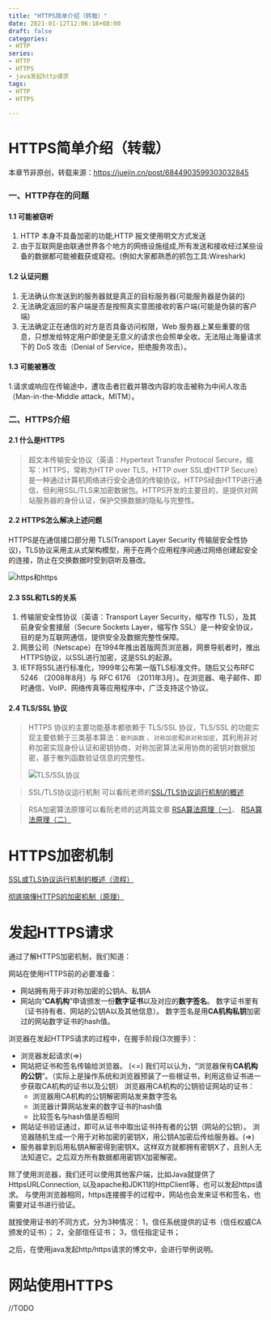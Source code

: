 ```yaml
---
title: "HTTPS简单介绍（转载）"
date: 2021-01-12T12:06:18+08:00
draft: false
categories: 
- HTTP
series:
- HTTP
- HTTPS
- java发起http请求
tags:
- HTTP
- HTTPS

---
```


# HTTPS简单介绍（转载）

本章节非原创，转载来源：https://juejin.cn/post/6844903599303032845

### 一、HTTP存在的问题

#### 1.1 可能被窃听

1. HTTP 本身不具备加密的功能,HTTP 报文使用明文方式发送
2. 由于互联网是由联通世界各个地方的网络设施组成,所有发送和接收经过某些设备的数据都可能被截获或窥视。(例如大家都熟悉的抓包工具:Wireshark)

#### 1.2 认证问题

1. 无法确认你发送到的服务器就是真正的目标服务器(可能服务器是伪装的)
2. 无法确定返回的客户端是否是按照真实意图接收的客户端(可能是伪装的客户端)
3. 无法确定正在通信的对方是否具备访问权限，Web 服务器上某些重要的信息，只想发给特定用户即使是无意义的请求也会照单全收。无法阻止海量请求下的 DoS 攻击（Denial of Service，拒绝服务攻击）。

#### 1.3 可能被篡改

1.请求或响应在传输途中，遭攻击者拦截并篡改内容的攻击被称为中间人攻击（Man-in-the-Middle attack，MITM）。

### 二、HTTPS介绍

#### 2.1 什么是HTTPS

> 超文本传输安全协议（英语：Hypertext Transfer Protocol Secure，缩写：HTTPS，常称为HTTP over TLS，HTTP over SSL或HTTP Secure）是一种通过计算机网络进行安全通信的传输协议。HTTPS经由HTTP进行通信，但利用SSL/TLS来加密数据包。HTTPS开发的主要目的，是提供对网站服务器的身份认证，保护交换数据的隐私与完整性。

#### 2.2 HTTPS怎么解决上述问题

HTTPS是在通信接口部分用 TLS(Transport Layer Security 传输层安全性协议)，TLS协议采用主从式架构模型，用于在两个应用程序间通过网络创建起安全的连接，防止在交换数据时受到窃听及篡改。



![https和https](https://user-gold-cdn.xitu.io/2018/4/16/162cd3df803538f6?imageView2/0/w/1280/h/960/format/webp/ignore-error/1)



#### 2.3 SSL和TLS的关系

1. 传输层安全性协议（英语：Transport Layer Security，缩写作 TLS），及其前身安全套接层（Secure Sockets Layer，缩写作 SSL）是一种安全协议，目的是为互联网通信，提供安全及数据完整性保障。
2. 网景公司（Netscape）在1994年推出首版网页浏览器，网景导航者时，推出HTTPS协议，以SSL进行加密，这是SSL的起源。
3. IETF将SSL进行标准化，1999年公布第一版TLS标准文件。随后又公布RFC 5246 （2008年8月）与 RFC 6176 （2011年3月）。在浏览器、电子邮件、即时通信、VoIP、网络传真等应用程序中，广泛支持这个协议。

#### 2.4 TLS/SSL 协议

> HTTPS 协议的主要功能基本都依赖于 TLS/SSL 协议，TLS/SSL 的功能实现主要依赖于三类基本算法：`散列函数` 、`对称加密`和`非对称加密`，其利用非对称加密实现身份认证和密钥协商，对称加密算法采用协商的密钥对数据加密，基于散列函数验证信息的完整性。
>
> ![TLS/SSL协议](https://user-gold-cdn.xitu.io/2018/4/20/162e3583d5cb5b1e?imageView2/0/w/1280/h/960/format/webp/ignore-error/1)

> SSL/TLS协议运行机制 可以看阮老师的[SSL/TLS协议运行机制的概述](http://ruanyifeng.com/blog/2014/02/ssl_tls.html)

> RSA加密算法原理可以看阮老师的这两篇文章 [RSA算法原理（一）](http://www.ruanyifeng.com/blog/2013/06/rsa_algorithm_part_one.html)、 [RSA算法原理（二）](http://www.ruanyifeng.com/blog/2013/07/rsa_algorithm_part_two.html)

# HTTPS加密机制

[SSL或TLS协议运行机制的概述（流程）](../SSL或TLS协议运行机制的概述（转载）)

[彻底搞懂HTTPS的加密机制（原理）](../彻底搞懂HTTPS的加密机制（转载）)

# 发起HTTPS请求

通过了解HTTPS加密机制，我们知道：

网站在使用HTTPS前的必要准备：

- 网站拥有用于非对称加密的公钥A、私钥A
- 网站向“**CA机构**”申请颁发一份**数字证书**以及对应的**数字签名**。
  数字证书里有（证书持有者、网站的公钥A以及其他信息）。
  数字签名是用**CA机构私钥**加密过的网站数字证书的hash值。

浏览器在发起HTTPS请求的过程中，在握手阶段(3次握手）：

- 浏览器发起请求(=>)
- 网站把证书和签名传输给浏览器。 (<=)
  我们可以认为，“浏览器保有**CA机构的公钥**”。（实际上是操作系统和浏览器预装了一些根证书，利用这些证书进一步获取CA机构的证书以及公钥）
  浏览器用CA机构的公钥验证网站的证书：
  - 浏览器用CA机构的公钥解密网站发来数字签名
  - 浏览器计算网站发来的数字证书的hash值
  - 比较签名与hash值是否相同
- 网站证书验证通过，即可从证书中取出证书持有者的公钥（网站的公钥）。
  浏览器随机生成一个用于对称加密的密钥X，用公钥A加密后传给服务器。(=>)
- 服务器拿到后用私钥A解密得到密钥X。这样双方就都拥有密钥X了，且别人无法知道它。之后双方所有数据都用密钥X加密解密。



除了使用浏览器，我们还可以使用其他客户端，比如Java就提供了HttpsURLConnection, 以及apache和JDK11的HttpClient等，也可以发起https请求。
与使用浏览器相同，https连接握手的过程中，网站也会发来证书和签名，也需要对证书进行验证。

就按使用证书的不同方式，分为3种情况：
1，信任系统提供的证书（信任权威CA颁发的证书）；
2，全部信任证书；
3，信任指定证书；

之后，在使用java发起http/https请求的博文中，会进行举例说明。

# 网站使用HTTPS

//TODO